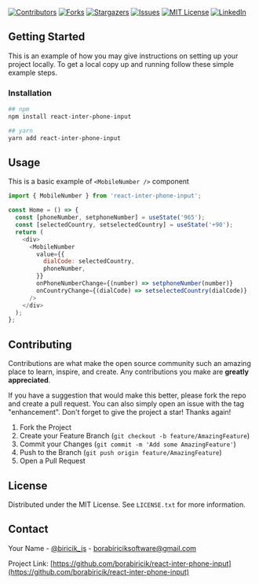 <!-- Improved compatibility of back to top link: See: https://github.com/borabiricik/react-inter-phone-input/pull/73 -->

<a name="readme-top"></a>

[![Contributors][contributors-shield]][contributors-url]
[![Forks][forks-shield]][forks-url]
[![Stargazers][stars-shield]][stars-url]
[![Issues][issues-shield]][issues-url]
[![MIT License][license-shield]][license-url]
[![LinkedIn][linkedin-shield]][linkedin-url]


<!-- GETTING STARTED -->

## Getting Started

This is an example of how you may give instructions on setting up your project locally.
To get a local copy up and running follow these simple example steps.

### Installation

```sh
## npm
npm install react-inter-phone-input

## yarn
yarn add react-inter-phone-input
```

<!-- USAGE EXAMPLES -->

## Usage

This is a basic example of `<MobileNumber />` component

```javascript
import { MobileNumber } from 'react-inter-phone-input';

const Home = () => {
  const [phoneNumber, setphoneNumber] = useState('965');
  const [selectedCountry, setselectedCountry] = useState('+90');
  return (
    <div>
      <MobileNumber
        value={{
          dialCode: selectedCountry,
          phoneNumber,
        }}
        onPhoneNumberChange={(number) => setphoneNumber(number)}
        onCountryChange={(dialCode) => setselectedCountry(dialCode)}
      />
    </div>
  );
};

```

<!-- ROADMAP -->

<!-- ## Roadmap

- [x] Add Changelog
- [x] Add back to top links
- [ ] Add Additional Templates w/ Examples
- [ ] Add "components" document to easily copy & paste sections of the readme
- [ ] Multi-language Support
  - [ ] Chinese
  - [ ] Spanish

See the [open issues](https://github.com/borabiricik/react-inter-phone-input/issues) for a full list of proposed features (and known issues).

<p align="right">(<a href="#readme-top">back to top</a>)</p> -->

<!-- CONTRIBUTING -->

## Contributing

Contributions are what make the open source community such an amazing place to learn, inspire, and create. Any contributions you make are **greatly appreciated**.

If you have a suggestion that would make this better, please fork the repo and create a pull request. You can also simply open an issue with the tag "enhancement".
Don't forget to give the project a star! Thanks again!

1. Fork the Project
2. Create your Feature Branch (`git checkout -b feature/AmazingFeature`)
3. Commit your Changes (`git commit -m 'Add some AmazingFeature'`)
4. Push to the Branch (`git push origin feature/AmazingFeature`)
5. Open a Pull Request

<!-- LICENSE -->

## License

Distributed under the MIT License. See `LICENSE.txt` for more information.

<!-- CONTACT -->

## Contact

Your Name - [@biricik_js](https://twitter.com/biricik_js) - borabiriciksoftware@gmail.com

Project Link: [https://github.com/borabiricik/react-inter-phone-input](https://github.com/borabiricik/react-inter-phone-input)

[contributors-shield]: https://img.shields.io/github/contributors/othneildrew/Best-README-Template.svg?style=for-the-badge
[contributors-url]: https://github.com/borabiricik/react-inter-phone-input/graphs/contributors
[forks-shield]: https://img.shields.io/github/forks/othneildrew/Best-README-Template.svg?style=for-the-badge
[forks-url]: https://github.com/borabiricik/react-inter-phone-input/network/members
[stars-shield]: https://img.shields.io/github/stars/othneildrew/Best-README-Template.svg?style=for-the-badge
[stars-url]: https://github.com/borabiricik/react-inter-phone-input/stargazers
[issues-shield]: https://img.shields.io/github/issues/othneildrew/Best-README-Template.svg?style=for-the-badge
[issues-url]: https://github.com/borabiricik/react-inter-phone-input/issues
[license-shield]: https://img.shields.io/github/license/othneildrew/Best-README-Template.svg?style=for-the-badge
[license-url]: https://github.com/borabiricik/react-inter-phone-input/blob/master/LICENSE.txt
[linkedin-shield]: https://img.shields.io/badge/-LinkedIn-black.svg?style=for-the-badge&logo=linkedin&colorB=555
[linkedin-url]: https://www.linkedin.com/in/bora-biricik-6b16181b0/
